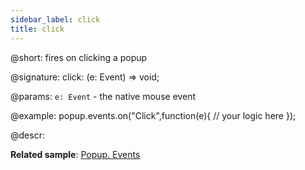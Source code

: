 ```yaml
---
sidebar_label: click
title: click
---          
```


@short: fires on clicking a popup

@signature: click: (e: Event) => void;

@params:
`e: Event` - the native mouse event

@example:
popup.events.on("Click",function(e){
    // your logic here
});

@descr:

**Related sample**: [Popup. Events](https://snippet.dhtmlx.com/ro2lza9t)

[comment]: # (@related: popup/event_handling.md)
